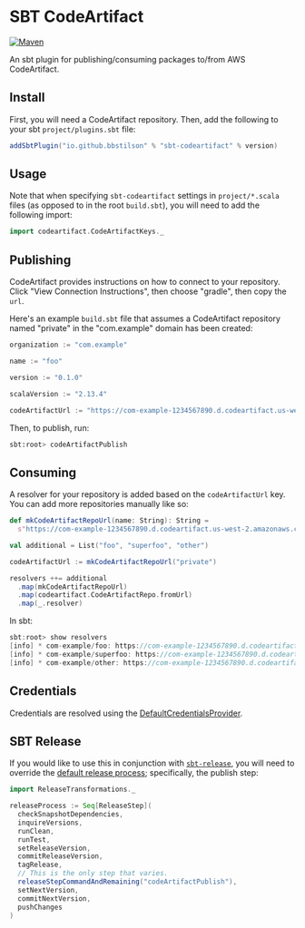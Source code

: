 # SBT CodeArtifact

[![Maven][maven]][mavenLink]

[maven]: https://img.shields.io/maven-central/v/io.github.bbstilson/sbt-codeartifact_2.12_1.0?color=blue&style=for-the-badge
[mavenLink]: https://search.maven.org/artifact/io.github.bbstilson/sbt-codeartifact_2.12_1.0

An sbt plugin for publishing/consuming packages to/from AWS CodeArtifact.

## Install

First, you will need a CodeArtifact repository. Then, add the following to your sbt `project/plugins.sbt` file:

```scala
addSbtPlugin("io.github.bbstilson" % "sbt-codeartifact" % version)
```

## Usage

Note that when specifying `sbt-codeartifact` settings in `project/*.scala` files (as opposed to in the root `build.sbt`), you will need to add the following import:

```scala
import codeartifact.CodeArtifactKeys._
```

## Publishing

CodeArtifact provides instructions on how to connect to your repository. Click "View Connection Instructions", then choose "gradle", then copy the `url`.

Here's an example `build.sbt` file that assumes a CodeArtifact repository named "private" in the "com.example" domain has been created:

```scala
organization := "com.example"

name := "foo"

version := "0.1.0"

scalaVersion := "2.13.4"

codeArtifactUrl := "https://com-example-1234567890.d.codeartifact.us-west-2.amazonaws.com/maven/private"
```

Then, to publish, run:

```bash
sbt:root> codeArtifactPublish
```

## Consuming

A resolver for your repository is added based on the `codeArtifactUrl` key. You can add more repositories manually like so:

```scala
def mkCodeArtifactRepoUrl(name: String): String =
  s"https://com-example-1234567890.d.codeartifact.us-west-2.amazonaws.com/maven/$name"

val additional = List("foo", "superfoo", "other")

codeArtifactUrl := mkCodeArtifactRepoUrl("private")

resolvers ++= additional
  .map(mkCodeArtifactRepoUrl)
  .map(codeartifact.CodeArtifactRepo.fromUrl)
  .map(_.resolver)
```

In sbt:

```sbt
sbt:root> show resolvers
[info] * com-example/foo: https://com-example-1234567890.d.codeartifact.us-west-2.amazonaws.com/maven/foo
[info] * com-example/superfoo: https://com-example-1234567890.d.codeartifact.us-west-2.amazonaws.com/maven/superfoo
[info] * com-example/other: https://com-example-1234567890.d.codeartifact.us-west-2.amazonaws.com/maven/other
```

## Credentials

Credentials are resolved using the [DefaultCredentialsProvider](https://sdk.amazonaws.com/java/api/latest/software/amazon/awssdk/auth/credentials/DefaultCredentialsProvider.html).

## SBT Release

If you would like to use this in conjunction with [`sbt-release`](https://github.com/sbt/sbt-release), you will need to override the [default release process](https://github.com/sbt/sbt-release#can-we-finally-customize-that-release-process-please); specifically, the publish step:

```scala
import ReleaseTransformations._

releaseProcess := Seq[ReleaseStep](
  checkSnapshotDependencies,
  inquireVersions,
  runClean,
  runTest,
  setReleaseVersion,
  commitReleaseVersion,
  tagRelease,
  // This is the only step that varies.
  releaseStepCommandAndRemaining("codeArtifactPublish"),
  setNextVersion,
  commitNextVersion,
  pushChanges
)
```
